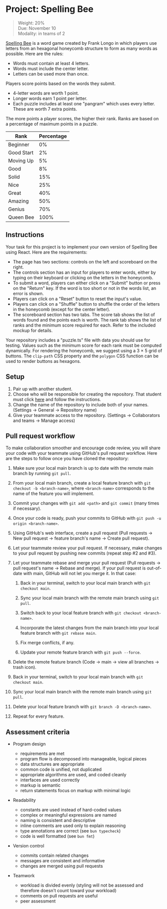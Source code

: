 # Project: Spelling Bee

> Weight: 20%\
> Due: November 10\
> Modality: in teams of 2

[Spelling Bee] is a word game created by Frank Longo in which players
use letters from an hexagonal honeycomb structure to form as many words
as possible. Here are the rules:

- Words must contain at least 4 letters.
- Words must include the center letter.
- Letters can be used more than once.

Players score points based on the words they submit.

- 4-letter words are worth 1 point.
- Longer words earn 1 point per letter.
- Each puzzle includes at least one "pangram" which uses every letter.
  These are worth 7 extra points.

The more points a player scores, the higher their rank. Ranks are based
on a percentage of maximum points in a puzzle.

| Rank       | Percentage |
| ---------- | ---------- |
| Beginner   | 0%         |
| Good Start | 2%         |
| Moving Up  | 5%         |
| Good       | 8%         |
| Solid      | 15%        |
| Nice       | 25%        |
| Great      | 40%        |
| Amazing    | 50%        |
| Genius     | 70%        |
| Queen Bee  | 100%       |

## Instructions

Your task for this project is to implement your own version of Spelling
Bee using React. Here are the requirements:

- The page has two sections: controls on the left and scoreboard on the
  right.
- The controls section has an input for players to enter words, either
  by typing on their keyboard or clicking on the letters in the
  honeycomb.
- To submit a word, players can either click on a "Submit" button or
  press on the "Return" key. If the word is too short or not in the
  words list, an error is shown.
- Players can click on a "Reset" button to reset the input's value.
- Players can click on a "Shuffle" button to shuffle the order of the
  letters in the honeycomb (except for the center letter).
- The scoreboard section has two tabs. The score tab shows the list of
  words found and the points each is worth. The rank tab shows the list
  of ranks and the minimum score required for each. Refer to the
  included mockup for details.

Your repository includes a "puzzle.ts" file with data you should use for
testing. Values such as the minimum score for each rank must be computed
dynamically. For rendering the honeycomb, we suggest using a 3 × 5 grid
of buttons. The `clip-path` CSS property and the `polygon` CSS function
can be used to render buttons as hexagons.

[Spelling Bee]: https://www.nytimes.com/puzzles/spelling-bee

## Setup

1. Pair up with another student.
2. Choose who will be responsible for creating the repository. That
   student must click [here][Classroom] and follow the instructions.
3. Change the name of the repository to include both of your names.
   (Settings → General → Repository name)
4. Give your teammate access to the repository. (Settings →
   Collaborators and teams → Manage access)

[Classroom]: https://classroom.github.com/a/DuYe-b_B

## Pull request workflow

To make collaboration smoother and encourage code review, you will share
your code with your teammate using GitHub's pull request workflow. Here
are the steps to follow once you have cloned the repository:

1. Make sure your local main branch is up to date with the remote main
   branch by running `git pull`.

2. From your local main branch, create a local feature branch with
   `git checkout -b <branch-name>`, where `<branch-name>` corresponds to
   the name of the feature you will implement.

3. Commit your changes with `git add <path>` and `git commit` (many
   times if necessary).

4. Once your code is ready, push your commits to GitHub with
   `git push -u origin <branch-name>`.

5. Using GitHub's web interface, create a pull request (Pull requests →
   New pull request → feature branch's name → Create pull request).

6. Let your teammate review your pull request. If necessary, make
   changes to your pull request by pushing new commits (repeat step #2
   and #3).

7. Let your teammate rebase and merge your pull request (Pull requests →
   pull request's name → Rebase and merge). If your pull request is
   out-of-date with main, GitHub will not let you merge it. In that
   case:

   1. Back in your terminal, switch to your local main branch with
      `git checkout main`.

   2. Sync your local main branch with the remote main branch using
      `git pull`.

   3. Switch back to your local feature branch with
      `git checkout <branch-name>`.

   4. Incorporate the latest changes from the main branch into your
      local feature branch with `git rebase main`.

   5. Fix merge conflicts, if any.

   6. Update your remote feature branch with `git push --force`.

8. Delete the remote feature branch (Code → main → view all branches →
   trash icon).

9. Back in your terminal, switch to your local main branch with
   `git checkout main`.

10. Sync your local main branch with the remote main branch using
    `git pull`.

11. Delete your local feature branch with `git branch -D <branch-name>`.

12. Repeat for every feature.

## Assessment criteria

- Program design
  - requirements are met
  - program flow is decomposed into manageable, logical pieces
  - data structures are appropriate
  - common code is unified, not duplicated
  - appropriate algorithms are used, and coded cleanly
  - interfaces are used correctly
  - markup is semantic
  - return statements focus on markup with minimal logic

- Readability
  - constants are used instead of hard-coded values
  - complex or meaningful expressions are named
  - naming is consistent and descriptive
  - inline comments are used only to explain reasoning
  - type annotations are correct (see `bun typecheck`)
  - code is well formatted (see `bun fmt`)

- Version control
  - commits contain related changes
  - messages are consistent and informative
  - changes are merged using pull requests

- Teamwork
  - workload is divided evenly (styling will not be assessed and
    therefore doesn't count toward your workload)
  - comments on pull requests are useful
  - peer assessment

